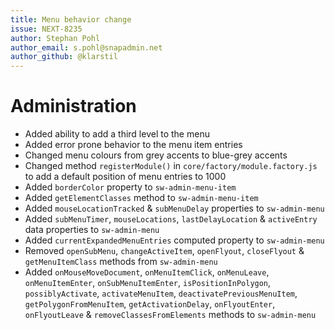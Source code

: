 ```yaml
---
title: Menu behavior change
issue: NEXT-8235
author: Stephan Pohl
author_email: s.pohl@snapadmin.net 
author_github: @klarstil
---
```

# Administration
* Added ability to add a third level to the menu
* Added error prone behavior to the menu item entries
* Changed menu colours from grey accents to blue-grey accents
* Changed method `registerModule()` in `core/factory/module.factory.js` to add a default position of menu entries to 1000
* Added `borderColor` property to `sw-admin-menu-item`
* Added `getElementClasses` method to `sw-admin-menu-item`
* Added `mouseLocationTracked` & `subMenuDelay` properties to `sw-admin-menu`
* Added `subMenuTimer`, `mouseLocations`, `lastDelayLocation` & `activeEntry` data properties to `sw-admin-menu`
* Added `currentExpandedMenuEntries` computed property to `sw-admin-menu`
* Removed `openSubMenu`, `changeActiveItem`, `openFlyout`, `closeFlyout` & `getMenuItemClass` methods from `sw-admin-menu`
* Added `onMouseMoveDocument`, `onMenuItemClick`, `onMenuLeave`, `onMenuItemEnter`, `onSubMenuItemEnter`, `isPositionInPolygon`, `possiblyActivate`, `activateMenuItem`, `deactivatePreviousMenuItem`, `getPolygonFromMenuItem`, `getActivationDelay`, `onFlyoutEnter`, `onFlyoutLeave` & `removeClassesFromElements` methods to `sw-admin-menu`  
